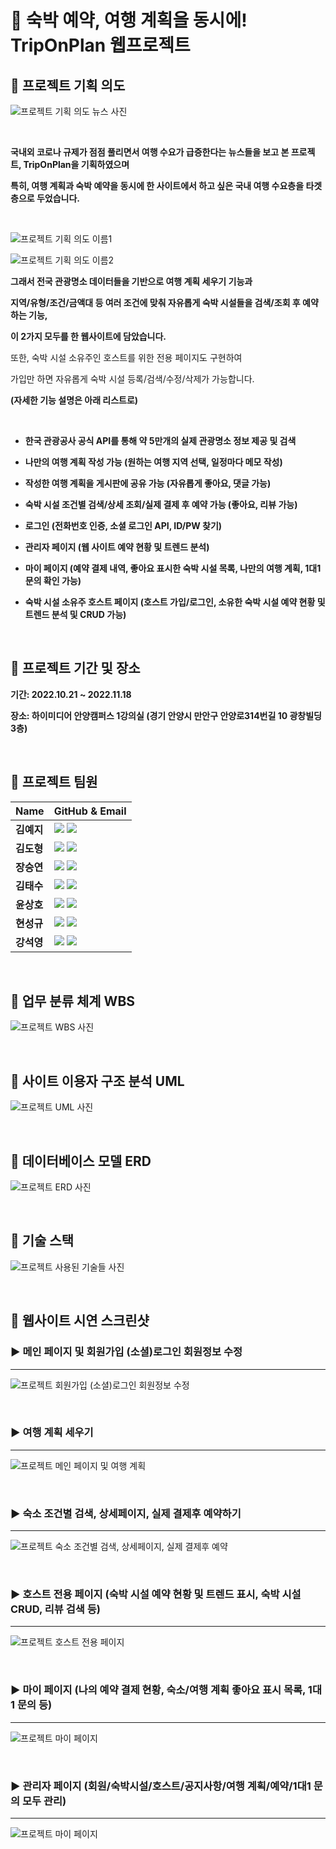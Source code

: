 # 🛫 숙박 예약, 여행 계획을 동시에! TripOnPlan 웹프로젝트

## 🛫 프로젝트 기획 의도

![프로젝트 기획 의도 뉴스 사진](/ReadMeImg/TripOnPlan_purpose.png)

<br/>

**국내외 코로나 규제가 점점 풀리면서 여행 수요가 급증한다는 뉴스들을 보고 본 프로젝트, TripOnPlan을 기획하였으며** 

**특히, 여행 계획과 숙박 예약을 동시에 한 사이트에서 하고 싶은 국내 여행 수요층을 타겟층으로 두었습니다.**

<br/>

![프로젝트 기획 의도 이름1](/ReadMeImg/TripOnPlan_name1.png)

![프로젝트 기획 의도 이름2](/ReadMeImg/TripOnPlan_name2.png)

**그래서 전국 관광명소 데이터들을 기반으로 여행 계획 세우기 기능과** 

**지역/유형/조건/금액대 등 여러 조건에 맞춰 자유롭게 숙박 시설들을 검색/조회 후 예약하는 기능,**

**이 2가지 모두를 한 웹사이트에 담았습니다.** 

또한, 숙박 시설 소유주인 호스트를 위한 전용 페이지도 구현하여 

가입만 하면 자유롭게 숙박 시설 등록/검색/수정/삭제가 가능합니다.

**(자세한 기능 설명은 아래 리스트로)**

<br/>

* **한국 관광공사 공식 API를 통해 약 5만개의 실제 관광명소 정보 제공 및 검색**

* **나만의 여행 계획 작성 가능 (원하는 여행 지역 선택, 일정마다 메모 작성)**

* **작성한 여행 계획을 게시판에 공유 가능 (자유롭게 좋아요, 댓글 가능)**

* **숙박 시설 조건별 검색/상세 조회/실제 결제 후 예약 가능 (좋아요, 리뷰 가능)**

* **로그인 (전화번호 인증, 소셜 로그인 API, ID/PW 찾기)**

* **관리자 페이지 (웹 사이트 예약 현황 및 트렌드 분석)** 

* **마이 페이지 (예약 결제 내역, 좋아요 표시한 숙박 시설 목록, 나만의 여행 계획, 1대1 문의 확인 가능)**

* **숙박 시설 소유주 호스트 페이지 (호스트 가입/로그인, 소유한 숙박 시설 예약 현황 및 트렌드 분석 및 CRUD 가능)**

<br/>

## 🛫 프로젝트 기간 및 장소

**기간: 2022.10.21 ~ 2022.11.18**

**장소: 하이미디어 안양캠퍼스 1강의실 (경기 안양시 만안구 안양로314번길 10 광창빌딩 3층)**

<br/>

## 🛫 프로젝트 팀원

|**Name**|**GitHub & Email**|
|----|----------------|
|**김예지**|[<img src="https://img.shields.io/badge/GitHub-181717?style=for-the-badge&logo=GitHub&logoColor=white">](https://github.com/yeaji862 "김예지 깃허브") [<img src="https://img.shields.io/badge/kyjkeh0515@gmail.com-EA4335?style=for-the-badge&logo=Gmail&logoColor=white&link=mailto:kyjkeh0515@gmail.com">](mailto:kyjkeh0515@gmail.com "김예지 이메일")|
|**김도형**|[<img src="https://img.shields.io/badge/GitHub-181717?style=for-the-badge&logo=GitHub&logoColor=white">](https://github.com/duel4u "김도형 깃허브") [<img src="https://img.shields.io/badge/duel4u@gmail.com-EA4335?style=for-the-badge&logo=Gmail&logoColor=white&link=mailto:duel4u@gmail.com">](mailto:duel4u@gmail.com "김도형 이메일")|
|**장승연**|[<img src="https://img.shields.io/badge/GitHub-181717?style=for-the-badge&logo=GitHub&logoColor=white">](https://github.com/jangseungyeon "장승연 깃허브") [<img src="https://img.shields.io/badge/wkdtmddus3512@gmail.com-EA4335?style=for-the-badge&logo=Gmail&logoColor=white&link=mailto:wkdtmddus3512@gmail.com">](mailto:wkdtmddus3512@gmail.com "장승연 이메일")|
|**김태수**|[<img src="https://img.shields.io/badge/GitHub-181717?style=for-the-badge&logo=GitHub&logoColor=white">](https://github.com/kkimts80 "김태수 깃허브") [<img src="https://img.shields.io/badge/wkdtmddus3512@gmail.com-EA4335?style=for-the-badge&logo=Gmail&logoColor=white&link=mailto:kkimts80@gmail.com">](mailto:kkimts80@gmail.com "김태수 이메일")|
|**윤상호**|[<img src="https://img.shields.io/badge/GitHub-181717?style=for-the-badge&logo=GitHub&logoColor=white">](https://github.com/BlueWizdom "윤상호 깃허브") [<img src="https://img.shields.io/badge/yssh0424@gmail.com-EA4335?style=for-the-badge&logo=Gmail&logoColor=white&link=mailto:yssh0424@gmail.com">](mailto:yssh0424@gmail.com "윤상호 이메일")|
|**현성규**|[<img src="https://img.shields.io/badge/GitHub-181717?style=for-the-badge&logo=GitHub&logoColor=white">](https://github.com/Hyun8787 "현성규 깃허브") [<img src="https://img.shields.io/badge/a05005@nate.com-EA4335?style=for-the-badge&logo=Gmail&logoColor=white&link=mailto:a05005@nate.com">](mailto:a05005@nate.com "현성규 이메일")|
|**강석영**|[<img src="https://img.shields.io/badge/GitHub-181717?style=for-the-badge&logo=GitHub&logoColor=white">](https://github.com/KangSY92 "강석영 깃허브") [<img src="https://img.shields.io/badge/tjrdud471@gmail.com-EA4335?style=for-the-badge&logo=Gmail&logoColor=white&link=mailto:tjrdud471@gmail.com">](mailto:tjrdud471@gmail.com "강석영 이메일")|

<br/>

## 🛫 업무 분류 체계 WBS

![프로젝트 WBS 사진](/ReadMeImg/TripOnPlan_WBS.png)

<br/>

## 🛫 사이트 이용자 구조 분석 UML

![프로젝트 UML 사진](/ReadMeImg/TripOnPlan_uml.png)

<br/>

## 🛫 데이터베이스 모델 ERD

![프로젝트 ERD 사진](/ReadMeImg/TripOnPlan_erd.png)

<br/>

## 🛫 기술 스택

![프로젝트 사용된 기술들 사진](/ReadMeImg/TripOnPlan_tech.png)

<br/>

## 🛫 웹사이트 시연 스크린샷

### ▶ 메인 페이지 및 회원가입 (소셜)로그인 회원정보 수정

---

![프로젝트 회원가입 (소셜)로그인 회원정보 수정](/ReadMeImg/TripOnPlan_Login.gif)

<br/>

### ▶ 여행 계획 세우기

---

![프로젝트 메인 페이지 및 여행 계획](/ReadMeImg/TripOnPlan_Planner.gif)

<br/>

### ▶ 숙소 조건별 검색, 상세페이지, 실제 결제후 예약하기 

---

![프로젝트 숙소 조건별 검색, 상세페이지, 실제 결제후 예약](/ReadMeImg/TripOnPlan_Motel.gif)

<br/>

### ▶ 호스트 전용 페이지 (숙박 시설 예약 현황 및 트렌드 표시, 숙박 시설 CRUD, 리뷰 검색 등)

---

![프로젝트 호스트 전용 페이지](/ReadMeImg/TripOnPlan_Host.gif)

<br/>

### ▶ 마이 페이지 (나의 예약 결제 현황, 숙소/여행 계획 좋아요 표시 목록, 1대1 문의 등)

---

![프로젝트 마이 페이지](/ReadMeImg/TripOnPlan_MyPage.gif)

<br/>

### ▶ 관리자 페이지 (회원/숙박시설/호스트/공지사항/여행 계획/예약/1대1 문의 모두 관리)

---

![프로젝트 마이 페이지](/ReadMeImg/TripOnPlan_Admin.gif)

<br/>
